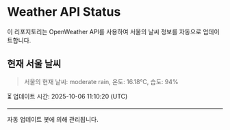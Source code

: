 
# Weather API Status

이 리포지토리는 OpenWeather API를 사용하여 서울의 날씨 정보를 자동으로 업데이트합니다.

## 현재 서울 날씨
> 서울의 현재 날씨: moderate rain, 온도: 16.18°C, 습도: 94%

⏳ 업데이트 시간: 2025-10-06 11:10:20 (UTC)

---
자동 업데이트 봇에 의해 관리됩니다.
